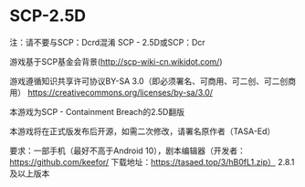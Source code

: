 # SCP-2.5D
注：请不要与SCP：Dcrd混淆
SCP - 2.5D或SCP：Dcr

游戏基于SCP基金会背景(http://scp-wiki-cn.wikidot.com/)

游戏遵循知识共享许可协议BY-SA 3.0（即必须署名、可商用、可二创、可二创商用）
https://creativecommons.org/licenses/by-sa/3.0/

本游戏为SCP - Containment Breach的2.5D翻版

本游戏将在正式版发布后开源，如需二次修改，请署名原作者（TASA-Ed）

要求：一部手机（最好不高于Android 10），剧本编辑器（开发者：https://github.com/keefor/ 下载地址：https://tasaed.top/3/hB0fL1.zip） 2.8.1及以上版本
